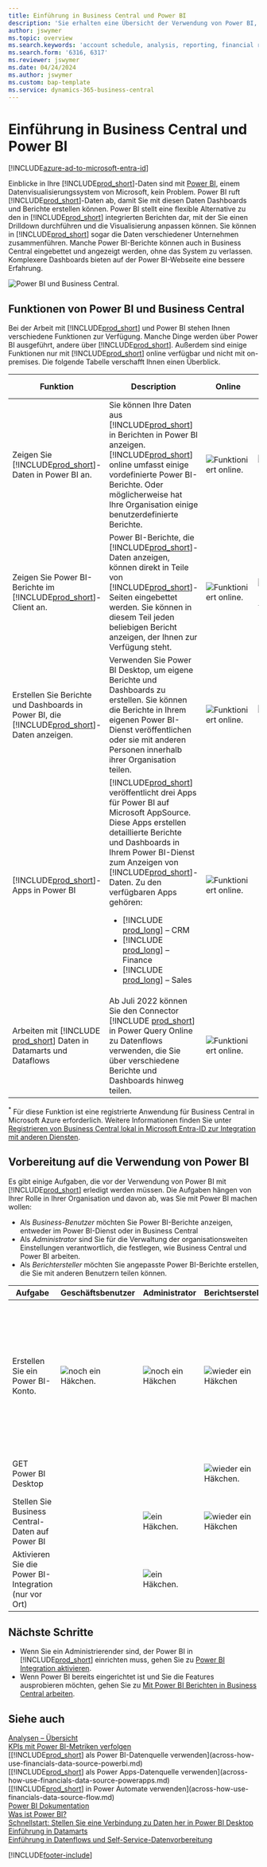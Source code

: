 ```yaml
---
title: Einführung in Business Central und Power BI
description: 'Sie erhalten eine Übersicht der Verwendung von Power BI, um Erkenntnisse und KPIs aus Ihren Business Central-Daten zu erhalten.'
author: jswymer
ms.topic: overview
ms.search.keywords: 'account schedule, analysis, reporting, financial report, business intelligence, KPI'
ms.search.form: '6316, 6317'
ms.reviewer: jswymer
ms.date: 04/24/2024
ms.author: jswymer
ms.custom: bap-template
ms.service: dynamics-365-business-central
---
```

# <a name="introduction-to-business-central-and-power-bi"></a>Einführung in Business Central und Power BI

[!INCLUDE[azure-ad-to-microsoft-entra-id](~/../shared-content/shared/azure-ad-to-microsoft-entra-id.md)]

Einblicke in Ihre [!INCLUDE[prod_short](includes/prod_short.md)]-Daten sind mit [Power BI](https://powerbi.microsoft.com), einem Datenvisualisierungssystem von Microsoft, kein Problem. Power BI ruft [!INCLUDE[prod_short](includes/prod_short.md)]-Daten ab, damit Sie mit diesen Daten Dashboards und Berichte erstellen können. Power BI stellt eine flexible Alternative zu den in [!INCLUDE[prod_short](includes/prod_short.md)] integrierten Berichten dar, mit der Sie einen Drilldown durchführen und die Visualisierung anpassen können. Sie können in [!INCLUDE[prod_short](includes/prod_short.md)] sogar die Daten verschiedener Unternehmen zusammenführen. Manche Power BI-Berichte können auch in Business Central eingebettet und angezeigt werden, ohne das System zu verlassen. Komplexere Dashboards bieten auf der Power BI-Webseite eine bessere Erfahrung.

![Power BI und Business Central.](media/power-bi-intro.png)

## <a name="what-you-can-do-with-power-bi-and-business-central"></a>Funktionen von Power BI und Business Central

Bei der Arbeit mit [!INCLUDE[prod_short](includes/prod_short.md)] und Power BI stehen Ihnen verschiedene Funktionen zur Verfügung. Manche Dinge werden über Power BI ausgeführt, andere über [!INCLUDE[prod_short](includes/prod_short.md)]. Außerdem sind einige Funktionen nur mit [!INCLUDE[prod_short](includes/prod_short.md)] online verfügbar und nicht mit on-premises. Die folgende Tabelle verschafft Ihnen einen Überblick.

|Funktion|Description|Online|Lokal|Weitere Informationen|
|-------|-----------|--------------|-----------|----------------|
|Zeigen Sie [!INCLUDE[prod_short](includes/prod_short.md)]-Daten in Power BI an.|Sie können Ihre Daten aus [!INCLUDE[prod_short](includes/prod_short.md)] in Berichten in Power BI anzeigen. [!INCLUDE[prod_short](includes/prod_short.md)] online umfasst einige vordefinierte Power BI-Berichte. Oder möglicherweise hat Ihre Organisation einige benutzerdefinierte Berichte.|![Funktioniert online.](media/check.png)|![Funktioniert lokal](media/check.png)|[Hier...](across-working-with-powerbi.md)|
|Zeigen Sie Power BI-Berichte im [!INCLUDE[prod_short](includes/prod_short.md)]-Client an.| Power BI-Berichte, die [!INCLUDE[prod_short](includes/prod_short.md)]-Daten anzeigen, können direkt in Teile von [!INCLUDE[prod_short](includes/prod_short.md)]-Seiten eingebettet werden. Sie können in diesem Teil jeden beliebigen Bericht anzeigen, der Ihnen zur Verfügung steht. |![Funktioniert online.](media/check.png)|![Funktioniert lokal](media/check.png)<sup>[*](#onprem)</sup>|[Hier...](across-working-with-powerbi.md).|
|Erstellen Sie Berichte und Dashboards in Power BI, die [!INCLUDE[prod_short](includes/prod_short.md)]-Daten anzeigen.|Verwenden Sie Power BI Desktop, um eigene Berichte und Dashboards zu erstellen. Sie können die Berichte in Ihrem eigenen Power BI-Dienst veröffentlichen oder sie mit anderen Personen innerhalb ihrer Organisation teilen.|![Funktioniert online.](media/check.png)|![Funktioniert lokal](media/check.png)|[Hier...](across-how-use-financials-data-source-powerbi.md)|
|[!INCLUDE[prod_short](includes/prod_short.md)]-Apps in Power BI| [!INCLUDE[prod_short](includes/prod_short.md)] veröffentlicht drei Apps für Power BI auf Microsoft AppSource. Diese Apps erstellen detaillierte Berichte und Dashboards in Ihrem Power BI-Dienst zum Anzeigen von [!INCLUDE[prod_short](includes/prod_short.md)]-Daten. Zu den verfügbaren Apps gehören: <ul><li>[!INCLUDE [prod_long](includes/prod_long.md)] – CRM </li><li>[!INCLUDE [prod_long](includes/prod_long.md)] – Finance </li><li>[!INCLUDE [prod_long](includes/prod_long.md)] – Sales </li></ul>  |![Funktioniert online.](media/check.png)||[Hier...](across-powerbi-business-central-apps.md)|
|Arbeiten mit [!INCLUDE [prod_short](includes/prod_short.md)] Daten in Datamarts und Dataflows|Ab Juli 2022 können Sie den Connector [!INCLUDE [prod_short](includes/prod_short.md)] in Power Query Online zu Datenflows verwenden, die Sie über verschiedene Berichte und Dashboards hinweg teilen.|![Funktioniert online.](media/check.png)||[Hier...](across-powerbi-business-central-apps.md)|

<a name="onprem"><sup>*</sup></a> Für diese Funktion ist eine registrierte Anwendung für Business Central in Microsoft Azure erforderlich. Weitere Informationen finden Sie unter [Registrieren von Business Central lokal in Microsoft Entra-ID zur Integration mit anderen Diensten](/dynamics365/business-central/dev-itpro/administration/register-app-azure).

## <a name="get-ready-to-use-power-bi"></a>Vorbereitung auf die Verwendung von Power BI

Es gibt einige Aufgaben, die vor der Verwendung von Power BI mit [!INCLUDE[prod_short](includes/prod_short.md)] erledigt werden müssen.<!-- Some of the tasks are typically only done by administrators or super users.--> Die Aufgaben hängen von Ihrer Rolle in Ihrer Organisation und davon ab, was Sie mit Power BI machen wollen:

- Als *Business-Benutzer* möchten Sie Power BI-Berichte anzeigen, entweder im Power BI-Dienst oder in Business Central
- Als *Administrator* sind Sie für die Verwaltung der organisationsweiten Einstellungen verantwortlich, die festlegen, wie Business Central und Power BI arbeiten.
- Als *Berichtersteller* möchten Sie angepasste Power BI-Berichte erstellen, die Sie mit anderen Benutzern teilen können.

|Aufgabe|Geschäftsbenutzer|Administrator|Berichtsersteller|Weitere Informationen|
|----|-------------|-------------|-----------------------|----------------|
|Erstellen Sie ein Power BI-Konto.|![noch ein Häkchen.](media/check.png)|![noch ein Häkchen](media/check.png)|![wieder ein Häkchen](media/check.png)|Gehen Sie zu [https://powerbi.microsoft.com](https://powerbi.microsoft.com). Verwenden Sie bei der Registrierung für ein Konto Ihre geschäftliche E-Mail-Adresse und Ihr zugehöriges Kennwort. <br /><br/>Für die Anmeldung benötigen Sie eine Lizenz, aber in den meisten Fällen sollten Sie bereits eine kostenlose Lizenz besitzen. Weitere Informationen finden Sie unter [Power BI Lizenzierung](admin-powerbi-setup.md#license).|
|GET Power BI Desktop|||![wieder ein Häkchen.](media/check.png)|Zum Herunterladen gehen Sie zu [Power BI Desktop](https://powerbi.microsoft.com/desktop/). Weitere Informationen finden Sie unter [Power BI Desktop beziehen](/power-bi/fundamentals/desktop-get-the-desktop).
|Stellen Sie Business Central-Daten auf Power BI||![ein Häkchen.](media/check.png)|![wieder ein Häkchen](media/check.png)|[Daten über API-Seiten oder OData-Webdienste exponieren](admin-powerbi-setup.md#exposedata)
|Aktivieren Sie die Power BI-Integration<br />(nur vor Ort)||![ein Häkchen.](media/check.png)||[Business Central lokal für die Power BI-Integration festlegen](across-working-with-business-central-in-powerbi.md#setup)|


## <a name="next-steps"></a>Nächste Schritte

- Wenn Sie ein Administrierender sind, der Power BI in [!INCLUDE[prod_short](includes/prod_short.md)] einrichten muss, gehen Sie zu [Power BI Integration aktivieren](admin-powerbi-setup.md).
- Wenn Power BI bereits eingerichtet ist und Sie die Features ausprobieren möchten, gehen Sie zu [Mit Power BI Berichten in Business Central arbeiten](across-working-with-powerbi.md).

## <a name="see-also"></a>Siehe auch

[Analysen – Übersicht](reports-bi-reporting.md)   
[KPIs mit Power BI-Metriken verfolgen](track-kpis-with-power-bi-metrics.md)   
[[!INCLUDE[prod_short](includes/prod_short.md)] als Power BI-Datenquelle verwenden](across-how-use-financials-data-source-powerbi.md)  
[[!INCLUDE[prod_short](includes/prod_short.md)] als Power Apps-Datenquelle verwenden](across-how-use-financials-data-source-powerapps.md)  
[[!INCLUDE[prod_short](includes/prod_short.md)] in Power Automate verwenden](across-how-use-financials-data-source-flow.md)  
[Power BI Dokumentation](/power-bi/)  
[Was ist Power BI?](/power-bi/fundamentals/power-bi-overview)  
[Schnellstart: Stellen Sie eine Verbindung zu Daten her in Power BI Desktop](/power-bi/desktop-quickstart-connect-to-data)  
[Einführung in Datamarts](/power-bi/transform-model/datamarts/datamarts-overview)  
[Einführung in Datenflows und Self-Service-Datenvorbereitung](/power-bi/transform-model/dataflows/dataflows-introduction-self-service)  

[!INCLUDE[footer-include](includes/footer-banner.md)]
